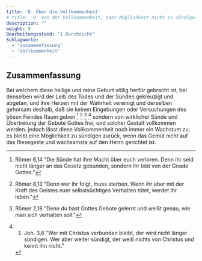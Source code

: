 ```yaml
---
title: '8. Über die Vollkommenheit'
# title: '8. Von der Vollkommenheit, oder Möglichkeit nicht zu sündigen.'
description: ""
weight: 9
Bearbeitungsstand: "1.Durchsicht"
Schlagworte:
  - 'zusammenfassung'
  - 'Vollkommenheit'
---
```

<!-- Seite 338 -->

Zusammenfassung
---------------

Bei welchem diese heilige und reine Geburt völlig herfür
gebracht ist, bei denselben wird der Leib des Todes
und der Sünden gekreuzigt und abgetan, und
ihre Herzen mit der Wahrheit vereinigt und derselben
gehorsam deshalb, daß sie keinen Eingebungen
oder Versuchungen des bösen Feindes Raum geben [^a_pre_08-satz_01] [^a_pre_08-satz_02] [^a_pre_08-satz_03] [^a_pre_08-satz_04]
sondern von wirklicher Sünde und Übertretung
der Gebote Gottes frei, und solcher Gestalt
vollkommen werden. jedoch lässt diese Vollkommenheit
noch immer ein Wachstum zu; es
bleibt eine Möglichkeit zu sündigen zurück, wenn
das Gemüt nicht auf das fliesegeste und wachsamste auf den Herrn
gerichtet ist.

<!-- Fußnoten -->

[^a_pre_08-satz_01]: Römer 6,14 "Die Sünde hat ihre Macht über euch verloren. Denn ihr seid nicht länger an das Gesetz gebunden, sondern ihr lebt von der Gnade Gottes."

[^a_pre_08-satz_02]: Römer 8,13 "Denn wer ihr folgt, muss sterben. Wenn ihr aber mit der Kraft des Geistes euer selbstsüchtiges Verhalten tötet, werdet ihr leben."

[^a_pre_08-satz_03]: Römer 2,18 "Denn du hast Gottes Gebote gelernt und weißt genau, wie man sich verhalten soll."

[^a_pre_08-satz_04]: 1. Joh. 3,6 "Wer mit Christus verbunden bleibt, der wird nicht länger sündigen. Wer aber weiter sündigt, der weiß nichts von Christus und kennt ihn nicht."

